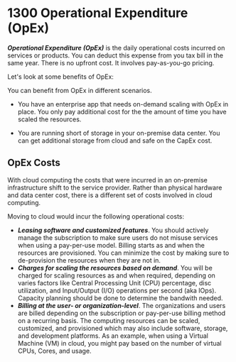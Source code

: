 # 1300 Operational Expenditure (OpEx)

***Operational Expenditure (OpEx)*** is the daily operational costs incurred on services or products. You can deduct this expense from you tax bill in the same year. There is no upfront cost. It involves pay-as-you-go pricing. 

Let's look at some benefits of OpEx:

You can benefit from OpEx in different scenarios.

- You have an enterprise app that needs on-demand scaling with OpEx in place. You only pay additional cost for the the amount of time you have scaled the resources. 

- You are running short of storage in your on-premise data center. You can get additional storage from cloud and safe on the CapEx cost. 

## OpEx Costs 

With cloud computing the costs that were incurred in an on-premise infrastructure shift to the service provider. Rather than physical hardware and data center cost, there is a different set of costs involved in cloud computing. 

Moving to cloud would incur the following operational costs:

- ***Leasing software and customized features***. You should actively manage the subscription to make sure users do not misuse services when using a pay-per-use model. Billing starts as and when the resources are provisioned. You can minimize the cost by making sure to de-provision the resources when they are not in.  
- ***Charges for scaling the resources based on demand***. You will be charged for scaling resources as and when required, depending on varies factors like Central Processing Unit (CPU) percentage, disc utilization, and Input/Output (I/O) operations per second (aka IOps). Capacity planning should be done to determine the bandwith needed. 
- ***Billing at the user- or organization-level***. The organizations and users are billed depending on the subscription or pay-per-use billing method on a recurring basis. The computing resources can be scaled, customized, and provisioned which may also include software, storage, and development platforms. As an example, when using a Virtual Machine (VM) in cloud, you might pay based on the number of virtual CPUs, Cores, and usage.
